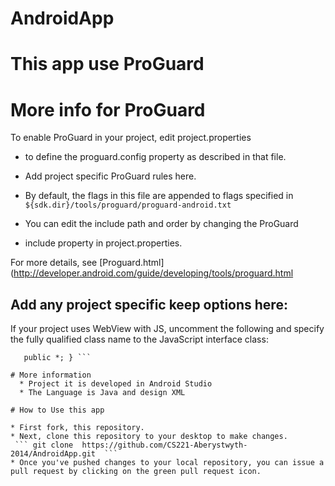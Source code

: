 AndroidApp
==========
# This app use ProGuard

# More info for ProGuard 

To enable ProGuard in your project, edit project.properties
* to define the proguard.config property as described in that file.

* Add project specific ProGuard rules here.
* By default, the flags in this file are appended to flags specified
   in ``` ${sdk.dir}/tools/proguard/proguard-android.txt ```
* You can edit the include path and order by changing the ProGuard
* include property in project.properties.

 For more details, see
   [Proguard.html] (http://developer.android.com/guide/developing/tools/proguard.html

## Add any project specific keep options here:
 If your project uses WebView with JS, uncomment the following
 and specify the fully qualified class name to the JavaScript interface
 class:
``` -keepclassmembers class fqcn.of.javascript.interface.for.webview {
   public *; } ```

# More information
  * Project it is developed in Android Studio
  * The Language is Java and design XML

# How to Use this app 

* First fork, this repository.
* Next, clone this repository to your desktop to make changes.
 ``` git clone  https://github.com/CS221-Aberystwyth-2014/AndroidApp.git  ```
* Once you've pushed changes to your local repository, you can issue a pull request by clicking on the green pull request icon.
